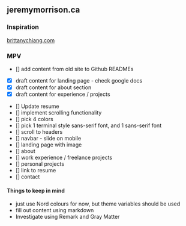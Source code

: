 ## jeremymorrison.ca

### Inspiration

[brittanychiang.com](https://brittanychiang.com/)

### MPV

- [] add content from old site to Github READMEs
- [x] draft content for landing page - check google docs
- [x] draft content for about section
- [x] draft content for experience / projects
- [] Update resume
- [] implement scrolling functionality
- [] pick 4 colors
- [] pick 1 terminal style sans-serif font, and 1 sans-serif font
- [] scroll to headers
- [] navbar - slide on mobile
- [] landing page with image
- [] about
- [] work experience / freelance projects
- [] personal projects
- [] link to resume
- [] contact

#### Things to keep in mind

- just use Nord colours for now, but theme variables should be used
- fill out content using markdown
- Investigate using Remark and Gray Matter
